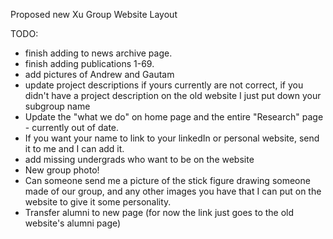 Proposed new Xu Group Website Layout

TODO:
- finish adding to news archive page.
- finish adding publications 1-69.
- add pictures of Andrew and Gautam
- update project descriptions if yours currently are not correct, if you didn't have a project description on the old website I just put down your subgroup name
- Update the "what we do" on home page and the entire "Research" page - currently out of date.
- If you want your name to link to your linkedIn or personal website, send it to me and I can add it.
- add missing undergrads who want to be on the website
- New group photo!
- Can someone send me a picture of the stick figure drawing someone made of our group, and any other images you have that I can put on the website to give it some personality.
- Transfer alumni to new page (for now the link just goes to the old website's alumni page)
